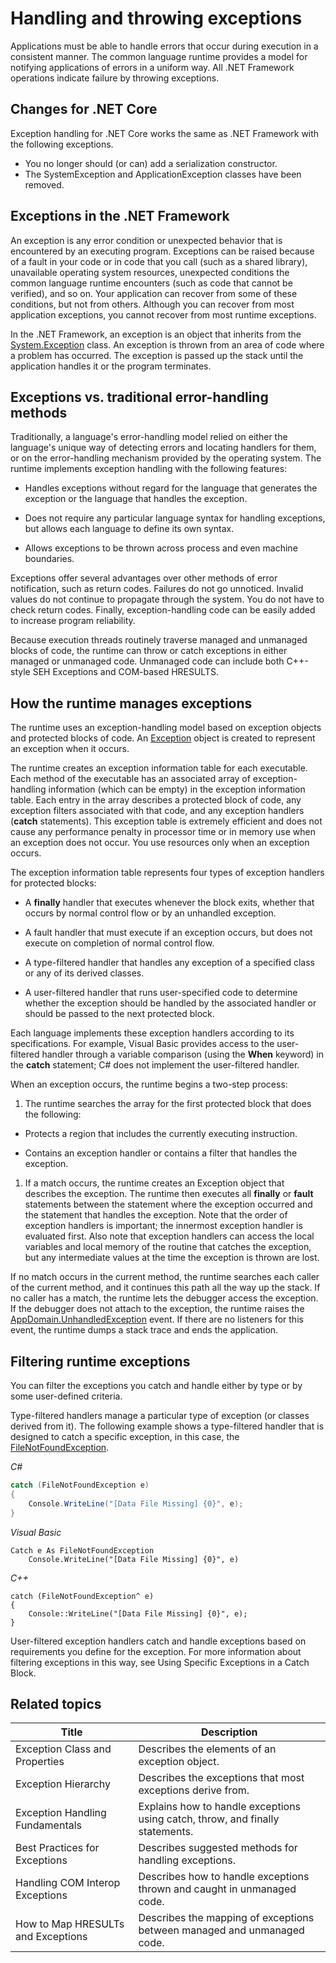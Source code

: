 # Handling and throwing exceptions

Applications must be able to handle errors that occur during execution in a consistent manner. The common language runtime provides a model for notifying applications of errors in a uniform way. All .NET Framework operations indicate failure by throwing exceptions.

## Changes for .NET Core
Exception handling for .NET Core works the same as .NET Framework with the following exceptions.
- You no longer should (or can) add a serialization constructor.
- The SystemException and ApplicationException classes have been removed.

## Exceptions in the .NET Framework

An exception is any error condition or unexpected behavior that is encountered by an executing program. Exceptions can be raised because of a fault in your code or in code that you call (such as a shared library), unavailable operating system resources, unexpected conditions the common language runtime encounters (such as code that cannot be verified), and so on. Your application can recover from some of these conditions, but not from others. Although you can recover from most application exceptions, you cannot recover from most runtime exceptions.

In the .NET Framework, an exception is an object that inherits from the [System.Exception](https://msdn.microsoft.com/en-us/library/system.exception) class. An exception is thrown from an area of code where a problem has occurred. The exception is passed up the stack until the application handles it or the program terminates.

## Exceptions vs. traditional error-handling methods

Traditionally, a language's error-handling model relied on either the language's unique way of detecting errors and locating handlers for them, or on the error-handling mechanism provided by the operating system. The runtime implements exception handling with the following features:

- Handles exceptions without regard for the language that generates the exception or the language that handles the exception.

- Does not require any particular language syntax for handling exceptions, but allows each language to define its own syntax.

- Allows exceptions to be thrown across process and even machine boundaries.

Exceptions offer several advantages over other methods of error notification, such as return codes. Failures do not go unnoticed. Invalid values do not continue to propagate through the system. You do not have to check return codes. Finally, exception-handling code can be easily added to increase program reliability.

Because execution threads routinely traverse managed and unmanaged blocks of code, the runtime can throw or catch exceptions in either managed or unmanaged code. Unmanaged code can include both C++-style SEH Exceptions and COM-based HRESULTS.

## How the runtime manages exceptions

The runtime uses an exception-handling model based on exception objects and protected blocks of code. An [Exception](https://msdn.microsoft.com/en-us/library/system.exception) object is created to represent an exception when it occurs.

The runtime creates an exception information table for each executable. Each method of the executable has an associated array of exception-handling information (which can be empty) in the exception information table. Each entry in the array describes a protected block of code, any exception filters associated with that code, and any exception handlers (**catch** statements). This exception table is extremely efficient and does not cause any performance penalty in processor time or in memory use when an exception does not occur. You use resources only when an exception occurs.

The exception information table represents four types of exception handlers for protected blocks:

- A **finally** handler that executes whenever the block exits, whether that occurs by normal control flow or by an unhandled exception.

- A fault handler that must execute if an exception occurs, but does not execute on completion of normal control flow.

- A type-filtered handler that handles any exception of a specified class or any of its derived classes.

- A user-filtered handler that runs user-specified code to determine whether the exception should be handled by the associated handler or should be passed to the next protected block.

Each language implements these exception handlers according to its specifications. For example, Visual Basic provides access to the user-filtered handler through a variable comparison (using the **When** keyword) in the **catch** statement; C# does not implement the user-filtered handler.

When an exception occurs, the runtime begins a two-step process:

1. The runtime searches the array for the first protected block that does the following:

  - Protects a region that includes the currently executing instruction.

  - Contains an exception handler or contains a filter that handles the exception.

1. If a match occurs, the runtime creates an Exception object that describes the exception. The runtime then executes all **finally** or **fault** statements between the statement where the exception occurred and the statement that handles the exception. Note that the order of exception handlers is important; the innermost exception handler is evaluated first. Also note that exception handlers can access the local variables and local memory of the routine that catches the exception, but any intermediate values at the time the exception is thrown are lost.

  If no match occurs in the current method, the runtime searches each caller of the current method, and it continues this path all the way up the stack. If no caller has a match, the runtime lets the debugger access the exception. If the debugger does not attach to the exception, the runtime raises the [AppDomain.UnhandledException](https://msdn.microsoft.com/en-us/library/system.appdomain.unhandledexception) event. If there are no listeners for this event, the runtime dumps a stack trace and ends the application.

## Filtering runtime exceptions

You can filter the exceptions you catch and handle either by type or by some user-defined criteria.

Type-filtered handlers manage a particular type of exception (or classes derived from it). The following example shows a type-filtered handler that is designed to catch a specific exception, in this case, the [FileNotFoundException](https://msdn.microsoft.com/en-us/library/system.io.filenotfoundexception).

*C#*
```C#
catch (FileNotFoundException e)
{
    Console.WriteLine("[Data File Missing] {0}", e);
}
```

*Visual Basic*
```VB
Catch e As FileNotFoundException
    Console.WriteLine("[Data File Missing] {0}", e)
```

*C++*
```VC
catch (FileNotFoundException^ e)
{
    Console::WriteLine("[Data File Missing] {0}", e);
}
```

User-filtered exception handlers catch and handle exceptions based on requirements you define for the exception. For more information about filtering exceptions in this way, see Using Specific Exceptions in a Catch Block.

## Related topics

| Title | Description |
| ----- | ----------- |
| Exception Class and Properties | Describes the elements of an exception object. |
| Exception Hierarchy | Describes the exceptions that most exceptions derive from. |
| Exception Handling Fundamentals | Explains how to handle exceptions using catch, throw, and finally statements. |
| Best Practices for Exceptions | Describes suggested methods for handling exceptions. |
| Handling COM Interop Exceptions | Describes how to handle exceptions thrown and caught in unmanaged code. |
| How to Map HRESULTs and Exceptions | Describes the mapping of exceptions between managed and unmanaged code. |
